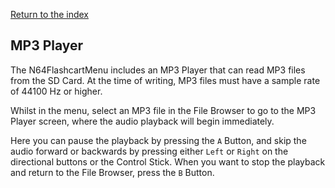 [Return to the index](./00_index.md)
## MP3 Player
<!-- Needs a screenshot of the MP3 player -->
The N64FlashcartMenu includes an MP3 Player that can read MP3 files from the SD Card. At the time of writing, MP3 files must have a sample rate of 44100 Hz or higher.

Whilst in the menu, select an MP3 file in the File Browser to go to the MP3 Player screen, where the audio playback will begin immediately.

Here you can pause the playback by pressing the `A` Button, and skip the audio forward or backwards by pressing either `Left` or `Right` on the directional buttons or the Control Stick. When you want to stop the playback and return to the File Browser, press the `B` Button.
